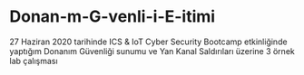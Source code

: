 # Donan-m-G-venli-i-E-itimi
27 Haziran 2020 tarihinde ICS &amp; IoT Cyber Security Bootcamp etkinliğinde yaptığım Donanım Güvenliği sunumu ve Yan Kanal Saldırıları üzerine 3 örnek lab çalışması
